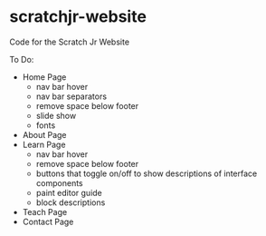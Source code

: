 scratchjr-website
=================

Code for the Scratch Jr Website

To Do:
- Home Page
  - nav bar hover
  - nav bar separators
  - remove space below footer
  - slide show
  - fonts
- About Page
- Learn Page
  - nav bar hover
  - remove space below footer
  - buttons that toggle on/off to show descriptions of interface components
  - paint editor guide
  - block descriptions
- Teach Page
- Contact Page
